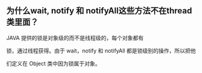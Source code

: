 ## 为什么wait, notify 和 notifyAll这些方法不在thread类里面？



JAVA 提供的锁是对象级的而不是线程级的，每个对象都有

锁，通过线程获得。由于 wait，notify 和 notifyAll 都是锁级别的操作，所以把他

们定义在 Object 类中因为锁属于对象。